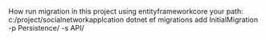 How run migration in this project using entityframeworkcore
your path: c:/project/socialnetworkapplcation
dotnet ef migrations add InitialMigration -p Persistence/ -s API/
